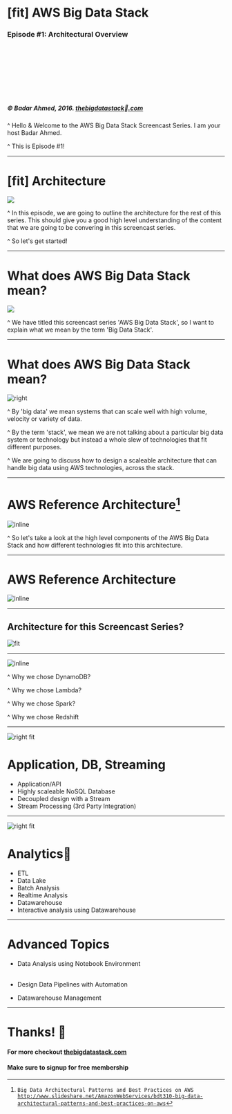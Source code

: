 # [fit] AWS Big Data Stack

### Episode #1: Architectural Overview

<br/><br/><br/>

<br/><br/><br/>

##### © Badar Ahmed, 2016. [thebigdatastack.com](thebigdatastack.com)



^ Hello & Welcome to the AWS Big Data Stack Screencast Series. I am your host Badar Ahmed.

^ This is Episode #1!

---



# [fit] Architecture

 ![](fig1.png)



^ In this episode, we are going to outline the architecture for the rest of this series. This should give you a good high level understanding of the content that we are going to be convering in this screencast series. 

^ So let's get started!

---

# What does AWS Big Data Stack mean?

![](fig1.png)



^ We have titled this screencast series 'AWS Big Data Stack', so I want to explain what we mean by the term 'Big Data Stack'.

___

# What does AWS Big Data Stack mean?

![right](fig1.png)

^ By 'big data' we mean systems that can scale well with high volume, velocity or variety of data.

^ By the term 'stack', we mean we are not talking about a particular big data system or technology but instead a whole slew of technologies that fit different purposes. 

^ We are going to discuss how to design a scaleable architecture that can handle big data using AWS technologies, across the stack.

---

# AWS Reference Architecture[^1]

![inline](fig4.jpg)

^ So let's take a look at the high level components of the AWS Big Data Stack and how different technologies fit into this architecture.

___

# AWS Reference Architecture

![inline](fig3.jpg)

___

## Architecture for this Screencast Series?

 ![fit](fig2.png)



___



![inline](fig2.png)



^ Why we chose DynamoDB?

^ Why we chose Lambda?

^ Why we chose Spark?

^ Why we chose Redshift

___

![right fit](fig2.png)

# Application, DB, Streaming

- Application/API
- Highly scaleable NoSQL Database
- Decoupled design with a Stream
- Stream Processing (3rd Party Integration)

___

![right fit](fig2.png)

# Analytics

- ETL
- Data Lake
- Batch Analysis
- Realtime Analysis
- Datawarehouse
- Interactive analysis using Datawarehouse

___

# Advanced Topics

- Data Analysis using Notebook Environment<br/><br/>


- Design Data Pipelines with Automation
- Datawarehouse Management

___

# Thanks! :tada:

#### For more checkout **[thebigdatastack.com](https://thebigdatastack.com)**

#### Make sure to signup for free membership





[^1]: `Big Data Architectural Patterns and Best Practices on AWS` <br/> [`http://www.slideshare.net/AmazonWebServices/bdt310-big-data-architectural-patterns-and-best-practices-on-aws`](http://www.slideshare.net/AmazonWebServices/bdt310-big-data-architectural-patterns-and-best-practices-on-aws)

